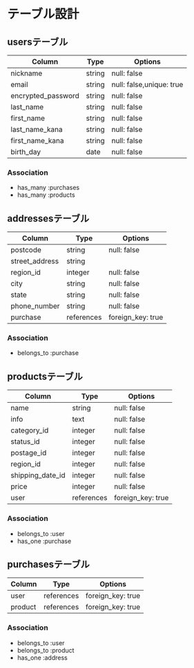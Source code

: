 # テーブル設計

## usersテーブル
| Column               | Type   | Options                  |
|----------------------|--------|--------------------------|
| nickname             | string | null: false              |
| email                | string | null: false,unique: true |
| encrypted_password   | string | null: false              |
| last_name            | string | null: false              |
| first_name           | string | null: false              |
| last_name_kana       | string | null: false              |
| first_name_kana      | string | null: false              |
| birth_day            | date   | null: false              |

### Association
* has_many :purchases
* has_many :products


## addressesテーブル
| Column         | Type       | Options           |
|----------------|------------|-------------------|
| postcode       | string     | null: false       |
| street_address | string     |                   |
| region_id      | integer    | null: false       |
| city           | string     | null: false       |
| state          | string     | null: false       |
| phone_number   | string     | null: false       |
| purchase       | references | foreign_key: true |

### Association
* belongs_to :purchase


## productsテーブル
| Column           | Type       | Options           |
|------------------|------------|-------------------|
| name             | string     | null: false       |
| info             | text       | null: false       |
| category_id      | integer    | null: false       |
| status_id        | integer    | null: false       |
| postage_id       | integer    | null: false       |
| region_id        | integer    | null: false       |
| shipping_date_id | integer    | null: false       |
| price            | integer    | null: false       |
| user             | references | foreign_key: true |

### Association
* belongs_to :user
* has_one :purchase


## purchasesテーブル
| Column          | Type       | Options           |
|-----------------|------------|-------------------|
| user            | references | foreign_key: true |
| product         | references | foreign_key: true |

### Association
* belongs_to :user
* belongs_to :product
* has_one :address